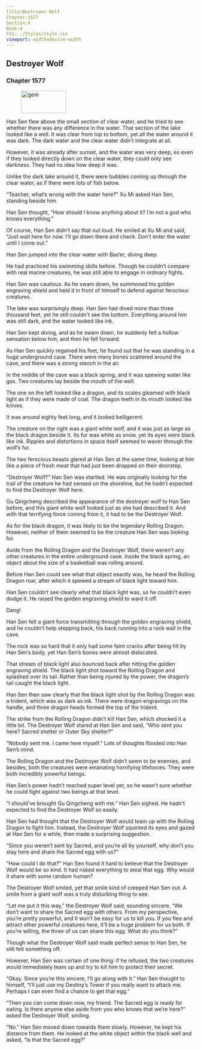```yaml
---
Title:Destroyer Wolf 
Chapter:1577 
Section:4 
Book:4 
CSS:../Styles/style.css 
viewport: width=device-width
---
```

  
## Destroyer Wolf
### Chapter 1577
  
<figure>
	<img src="../Images/gem.gif" alt="gem" id="gem" width="120" height="60" />
</figure>
  

  
Han Sen flew above the small section of clear water, and he tried to see whether there was any difference in the water. That section of the lake looked like a well. It was clear from top to bottom, yet all the water around it was dark. The dark water and the clear water didn’t integrate at all.

However, it was already after sunset, and the water was very deep, so even if they looked directly down on the clear water, they could only see darkness. They had no idea how deep it was.

Unlike the dark lake around it, there were bubbles coming up through the clear water, as if there were lots of fish below.

“Teacher, what’s wrong with the water here?” Xu Mi asked Han Sen, standing beside him.

Han Sen thought, “How should I know anything about it? I’m not a god who knows everything.”

Of course, Han Sen didn’t say that out loud. He smiled at Xu Mi and said, “Just wait here for now. I’ll go down there and check. Don’t enter the water until I come out.”

Han Sen jumped into the clear water with Bao’er, diving deep.

He had practiced his swimming skills before. Though he couldn’t compare with real marine creatures, he was still able to engage in ordinary fights.

Han Sen was cautious. As he swam down, he summoned his golden engraving shield and held it in front of himself to defend against ferocious creatures.

The lake was surprisingly deep. Han Sen had dived more than three thousand feet, yet he still couldn’t see the bottom. Everything around him was still dark, and the water looked like ink.

Han Sen kept diving, and as he swam down, he suddenly felt a hollow sensation below him, and then he fell forward.

As Han Sen quickly regained his feet, he found out that he was standing in a huge underground cave. There were many bones scattered around the cave, and there was a strong stench in the air.

In the middle of the cave was a black spring, and it was spewing water like gas. Two creatures lay beside the mouth of the well.

The one on the left looked like a dragon, and its scales gleamed with black light as if they were made of coal. The dragon teeth in its mouth looked like knives.

It was around eighty feet long, and it looked belligerent.

The creature on the right was a giant white wolf, and it was just as large as the black dragon beside it. Its fur was white as snow, yet its eyes were black like ink. Ripples and distortions in space itself seemed to waver through the wolf’s fur.

The two ferocious beasts glared at Han Sen at the same time, looking at him like a piece of fresh meat that had just been dropped on their doorstep.

“Destroyer Wolf?” Han Sen was startled. He was originally looking for the trail of the creature he had sensed on the shoreline, but he hadn’t expected to find the Destroyer Wolf here.

Gu Qingcheng described the appearance of the destroyer wolf to Han Sen before, and this giant white wolf looked just as she had described it. And with that terrifying force coming from it, it had to be the Destroyer Wolf.

As for the black dragon, it was likely to be the legendary Rolling Dragon. However, neither of them seemed to be the creature Han Sen was looking for.

Aside from the Rolling Dragon and the Destroyer Wolf, there weren’t any other creatures in the entire underground cave. Inside the black spring, an object about the size of a basketball was rolling around.

Before Han Sen could see what that object exactly was, he heard the Rolling Dragon roar, after which it spewed a stream of black light toward him.

Han Sen couldn’t see clearly what that black light was, so he couldn’t even dodge it. He raised the golden engraving shield to ward it off.

Dang!

Han Sen felt a giant force transmitting through the golden engraving shield, and he couldn’t help stepping back, his back running into a rock wall in the cave.

The rock was so hard that it only had some faint cracks after being hit by Han Sen’s body, yet Han Sen’s bones were almost dislocated.

That stream of black light also bounced back after hitting the golden engraving shield. The black light shot toward the Rolling Dragon and splashed over its tail. Rather than being injured by the power, the dragon’s tail caught the black light.

Han Sen then saw clearly that the black light shot by the Rolling Dragon was a trident, which was as dark as ink. There were dragon engravings on the handle, and three dragon heads formed the top of the trident.

The strike from the Rolling Dragon didn’t kill Han Sen, which shocked it a little bit. The Destroyer Wolf stared at Han Sen and said, “Who sent you here? Sacred shelter or Outer Sky shelter?”

“Nobody sent me. I came here myself.” Lots of thoughts flooded into Han Sen’s mind.

The Rolling Dragon and the Destroyer Wolf didn’t seem to be enemies, and besides, both the creatures were emanating horrifying lifeforces. They were both incredibly powerful beings.

Han Sen’s power hadn’t reached super level yet, so he wasn’t sure whether he could fight against two beings at that level.

“I should’ve brought Gu Qingcheng with me.” Han Sen sighed. He hadn’t expected to find the Destroyer Wolf so easily.

Han Sen had thought that the Destroyer Wolf would team up with the Rolling Dragon to fight him. Instead, the Destroyer Wolf squinted its eyes and gazed at Han Sen for a while, then made a surprising suggestion.

“Since you weren’t sent by Sacred, and you’re all by yourself, why don’t you stay here and share the Sacred egg with us?”

“How could I do that?” Han Sen found it hard to believe that the Destroyer Wolf would be so kind. It had risked everything to steal that egg. Why would it share with some random human?

The Destroyer Wolf smiled, yet that smile kind of creeped Han Sen out. A smile from a giant wolf was a truly disturbing thing to see.

“Let me put it this way,” the Destroyer Wolf said, sounding sincere. “We don’t want to share the Sacred egg with others. From my perspective, you’re pretty powerful, and it won’t be easy for us to kill you. If you flee and attract other powerful creatures here, it’ll be a huge problem for us both. If you’re willing, the three of us can share this egg. What do you think?”

Though what the Destroyer Wolf said made perfect sense to Han Sen, he still felt something off.

However, Han Sen was certain of one thing: if he refused, the two creatures would immediately team up and try to kill him to protect their secret.

“Okay. Since you’re this sincere, I’ll go along with it.” Han Sen thought to himself, “I’ll just use my Destiny’s Tower if you really want to attack me. Perhaps I can even find a chance to get that egg.”

“Then you can come down now, my friend. The Sacred egg is ready for eating. Is there anyone else aside from you who knows that we’re here?” asked the Destroyer Wolf, smiling.

“No.” Han Sen moved down towards them slowly. However, he kept his distance from them. He looked at the white object within the black well and asked, “Is that the Sacred egg?”